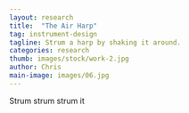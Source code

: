 ```yaml
---
layout: research
title:  "The Air Harp"
tag: instrument-design
tagline: Strum a harp by shaking it around.
categories: research
thumb: images/stock/work-2.jpg
author: Chris
main-image: images/06.jpg
---
```


Strum strum strum it